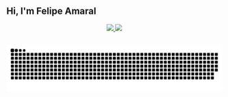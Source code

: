 ## Hi, I'm Felipe Amaral 

<div align="center">
  <a href="https://github.com/felipeam10">
  <img height="180em" src="https://github-readme-stats.vercel.app/api?username=felipeam10&show_icons=true&theme=dark&include_all_commits=true&count_private=true"/>
  <img height="180em" src="https://github-readme-stats.vercel.app/api/top-langs/?username=felipeam10&layout=compact&langs_count=7&theme=dark"/>
</div>

##
  
<div> 

  <source media="(prefers-color-scheme: dark)" srcset="https://raw.githubusercontent.com/platane/platane/output/github-contribution-grid-snake-dark.svg">
  <img alt="github contribution grid snake animation" src="https://raw.githubusercontent.com/platane/platane/output/github-contribution-grid-snake.svg">
 
</div>
